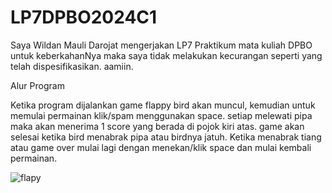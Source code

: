 # LP7DPBO2024C1
Saya Wildan Mauli Darojat mengerjakan LP7 Praktikum mata kuliah DPBO untuk keberkahanNya maka saya tidak melakukan kecurangan seperti yang telah dispesifikasikan. aamiin.

Alur Program

Ketika program dijalankan game flappy bird akan muncul, kemudian untuk memulai permainan klik/spam menggunakan space. setiap melewati pipa maka akan menerima 1 score yang berada di pojok kiri atas. game akan selesai ketika bird menabrak pipa atau birdnya jatuh. Ketika menabrak tiang atau game over mulai lagi dengan menekan/klik space dan mulai kembali permainan.

![flapy](https://github.com/wildanmaulidan/LP7DPBO2024C1/assets/100844626/89372e49-92cb-4401-a086-052e2aaaa985)

